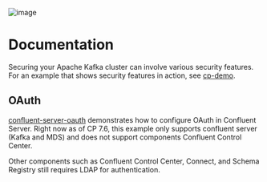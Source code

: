![image](../images/confluent-logo-300-2.png)
  
# Documentation

Securing your Apache Kafka cluster can involve various security features.
For an example that shows security features in action, see [cp-demo](https://docs.confluent.io/platform/current/tutorials/cp-demo/docs/index.html?utm_source=github&utm_medium=demo&utm_campaign=ch.examples_type.community_content.cp-all-in-one).

## OAuth
[confluent-server-oauth](confluent-server-oauth/README.md) demonstrates how to configure OAuth in Confluent Server.
Right now as of CP 7.6, this example only supports confluent server (Kafka and MDS) and does not support components Confluent Control Center.

Other components such as Confluent Control Center, Connect, and Schema Registry still requires LDAP for authentication.
